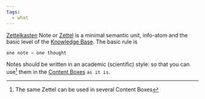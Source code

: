 ```yaml
---
tags:
  - what
---
```


[Zettelkasten](https://en.wikipedia.org/wiki/Zettelkasten) Note or [Zettel](https://zettelkasten.de/introduction/) is a minimal semantic unit, info-atom and the basic level of the [Knowledge Base](..\Knowledge%20Base.md). The basic rule is

````markdown {linenos=false}
one note – one thought
````

Notes should be written in an academic (scientific) style: so that you can use[^202207251200-1] them in the [Content Boxes](..\Content%20Box.md) `as it is`.

[^202207251200-1]: The same Zettel can be used in several Content Boxes

